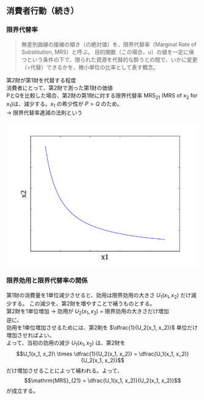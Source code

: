 ## 消費者行動（続き）

### 限界代替率

> 無差別曲線の接線の傾き（の絶対値）を、限界代替率（Marginal Rate of Substitution, MRS）と呼ぶ。
> 目的関数（この場合、u）の値を一定に保つという条件の下で、限られた資源を代替的な酔うとの間で、いかに変更（=代替）できるかを、微小単位の比率として表す概念。

第2財が第1財を代替する程度  
消費者にとって、第2財で測った第1財の価値  
PとQを比較した場合、第2財の第1財に対する限界代替率 $\mathrm{MRS}_{21}$ (MRS of $x_2$ for $x_1$)は、減少する。$x_1$ の希少性が $P > Q$ のため。  
→ 限界代替率逓減の法則という

![限界代替率逓減の法則](img/03/03_01.jpg)

### 限界効用と限界代替率の関係

第1財の消費量を1単位減少させると、効用は限界効用の大きさ $U_1(x_1, x_2)$ だけ減少する。
この減少を、第2財を増やすことで補うものとする。  
第2財を1単位増加 → 効用が $U_2(x_1, x_2)$ = 限界効用の大きさだけ増加  
逆に、  
効用を1単位増加させるためには、第2剤を $\dfrac{1}{U_2(x_1, x_2)}$ 単位だけ増加させればよい。  
よって、当初の効用の減少 $U_1(x_1, x_2)$ は、第2財を
$$U_1(x_1, x_2)\ \times \dfrac{1}{U_2(x_1, x_2)} = \dfrac{U_1(x_1, x_2)}{U_2(x_1, x_2)}$$
だけ増加させることによって補われる。よって、
$$\mathrm{MRS}_{21} = \dfrac{U_1(x_1, x_2)}{U_2(x_1, x_2)}$$
が成立する。
